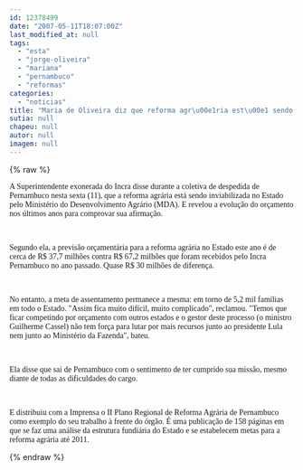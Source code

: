```yaml
---
id: 12378499
date: "2007-05-11T18:07:00Z"
last_modified_at: null
tags:
  - "esta"
  - "jorge-oliveira"
  - "mariana"
  - "pernambuco"
  - "reformas"
categories:
  - "noticias"
title: "Maria de Oliveira diz que reforma agr\u00e1ria est\u00e1 sendo inviabilizada em Pernambuco"
sutia: null
chapeu: null
autor: null
imagem: null
---
```

{% raw %}
<p><p><font face=\"Verdana\" size=\"2\">A Superintendente exonerada do Incra disse durante a coletiva de despedida de Pernambuco nesta sexta (11), que a reforma agr&aacute;ria est&aacute; sendo inviabilizada no Estado pelo Minist&eacute;rio do Desenvolvimento Agr&aacute;rio (MDA). E revelou a evolu&ccedil;&atilde;o do or&ccedil;amento nos &uacute;ltimos anos para comprovar sua afirma&ccedil;&atilde;o. <br /></p>
<p><br /></p>
<p>Segundo ela, a previs&atilde;o or&ccedil;ament&aacute;ria para a reforma agr&aacute;ria no Estado este ano &eacute; de cerca de R$ 37,7 milh&otilde;es contra R$ 67,2 milh&otilde;es que foram recebidos pelo Incra Pernambuco no ano passado. Quase R$ 30 milh&otilde;es de diferen&ccedil;a. <br /></p>
<p><br /></p>
<p>No entanto, a meta de assentamento permanece a mesma: em torno de 5,2 mil fam&iacute;lias em todo o Estado. &quot;Assim fica muito dif&iacute;cil, muito complicado&quot;, reclamou. &quot;Temos que ficar competindo por or&ccedil;amento com outros estados e o gestor deste processo (o ministro Guilherme Cassel) n&atilde;o tem for&ccedil;a para lutar por mais recursos junto ao presidente Lula nem junto ao Minist&eacute;rio da Fazenda&quot;, bateu. <br /></p>
<p><br /></p>
<p>Ela disse que sai de Pernambuco com o sentimento de ter cumprido sua miss&atilde;o, mesmo diante de todas as dificuldades do cargo.&nbsp;<br /></p>
<p><br /></p>
<p>E&nbsp;distribuiu com a Imprensa o II Plano Regional de Reforma Agr&aacute;ria de Pernambuco como exemplo do seu trabalho &agrave; frente do &oacute;rg&atilde;o. &Eacute; uma publica&ccedil;&atilde;o de 158 p&aacute;ginas em que se faz uma an&aacute;lise da estrutura fundi&aacute;ria do Estado e se estabelecem metas para a reforma agr&aacute;ria at&eacute; 2011. </font></p> </p>
{% endraw %}